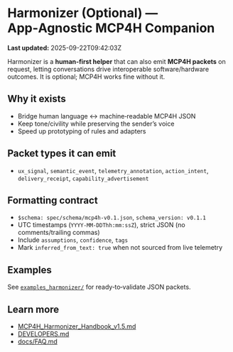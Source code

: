 # Harmonizer (Optional) — App‑Agnostic MCP4H Companion

**Last updated:** 2025-09-22T09:42:03Z

Harmonizer is a **human‑first helper** that can also emit **MCP4H packets** on request, letting conversations drive interoperable software/hardware outcomes. It is optional; MCP4H works fine without it.

## Why it exists
- Bridge human language ↔ machine‑readable MCP4H JSON
- Keep tone/civility while preserving the sender’s voice
- Speed up prototyping of rules and adapters

## Packet types it can emit
- `ux_signal`, `semantic_event`, `telemetry_annotation`, `action_intent`, `delivery_receipt`, `capability_advertisement`

## Formatting contract
- `$schema: spec/schema/mcp4h-v0.1.json`, `schema_version: v0.1.1`
- UTC timestamps (`YYYY-MM-DDThh:mm:ssZ`), strict JSON (no comments/trailing commas)
- Include `assumptions`, `confidence`, `tags`
- Mark `inferred_from_text: true` when not sourced from live telemetry

## Examples
See [`examples_harmonizer/`](../examples_harmonizer) for ready‑to‑validate JSON packets.

## Learn more
- [MCP4H_Harmonizer_Handbook_v1.5.md](../MCP4H_Harmonizer_Handbook_v1.5.md)
- [DEVELOPERS.md](../DEVELOPERS.md)
- [docs/FAQ.md](./FAQ.md)
